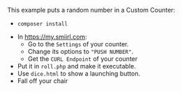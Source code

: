 
This example puts a random number in a Custom Counter:
- ```
  composer install
  ```
- In https://my.smiirl.com:
    - Go to the `Settings` of your counter.
    - Change its options to `"PUSH NUMBER"`. 
    - Get the `CURL Endpoint` of your counter
- Put it in `roll.php` and make it executable.
- Use `dice.html` to show a launching button.
- Fall off your chair
 

